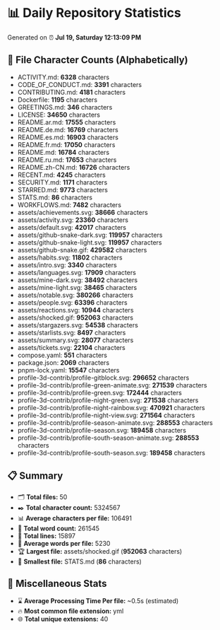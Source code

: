 # 📊 Daily Repository Statistics
Generated on ⏰ **Jul 19, Saturday 12:13:09 PM**

## 📂 File Character Counts (Alphabetically)
- ACTIVITY.md: **6328** characters
- CODE_OF_CONDUCT.md: **3391** characters
- CONTRIBUTING.md: **4181** characters
- Dockerfile: **1195** characters
- GREETINGS.md: **346** characters
- LICENSE: **34650** characters
- README.ar.md: **17555** characters
- README.de.md: **16769** characters
- README.es.md: **16903** characters
- README.fr.md: **17050** characters
- README.md: **16784** characters
- README.ru.md: **17653** characters
- README.zh-CN.md: **16726** characters
- RECENT.md: **4245** characters
- SECURITY.md: **1171** characters
- STARRED.md: **9773** characters
- STATS.md: **86** characters
- WORKFLOWS.md: **7482** characters
- assets/achievements.svg: **38666** characters
- assets/activity.svg: **23360** characters
- assets/default.svg: **42017** characters
- assets/github-snake-dark.svg: **119957** characters
- assets/github-snake-light.svg: **119957** characters
- assets/github-snake.gif: **429582** characters
- assets/habits.svg: **11802** characters
- assets/intro.svg: **3340** characters
- assets/languages.svg: **17909** characters
- assets/mine-dark.svg: **38492** characters
- assets/mine-light.svg: **38465** characters
- assets/notable.svg: **380266** characters
- assets/people.svg: **63396** characters
- assets/reactions.svg: **10944** characters
- assets/shocked.gif: **952063** characters
- assets/stargazers.svg: **54538** characters
- assets/starlists.svg: **8497** characters
- assets/summary.svg: **28077** characters
- assets/tickets.svg: **22104** characters
- compose.yaml: **551** characters
- package.json: **2069** characters
- pnpm-lock.yaml: **15547** characters
- profile-3d-contrib/profile-gitblock.svg: **296652** characters
- profile-3d-contrib/profile-green-animate.svg: **271539** characters
- profile-3d-contrib/profile-green.svg: **172444** characters
- profile-3d-contrib/profile-night-green.svg: **271538** characters
- profile-3d-contrib/profile-night-rainbow.svg: **470921** characters
- profile-3d-contrib/profile-night-view.svg: **271564** characters
- profile-3d-contrib/profile-season-animate.svg: **288553** characters
- profile-3d-contrib/profile-season.svg: **189458** characters
- profile-3d-contrib/profile-south-season-animate.svg: **288553** characters
- profile-3d-contrib/profile-south-season.svg: **189458** characters

## 📋 Summary
- 🗂️ **Total files:** 50
- ✒️ **Total character count:** 5324567
- 📊 **Average characters per file:** 106491
- 📝 **Total word count:** 261545
- 🧾 **Total lines:** 15897
- 📐 **Average words per file:** 5230
- 🏆 **Largest file:** assets/shocked.gif (**952063** characters)
- 🥉 **Smallest file:** STATS.md (**86** characters)

## 🌟 Miscellaneous Stats
- ⌛ **Average Processing Time Per file:** ~0.5s (estimated)
- 🔥 **Most common file extension:** yml
- 🌐 **Total unique extensions:** 40
